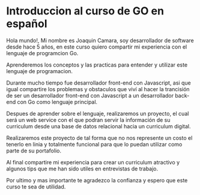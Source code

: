 # Introduccion al curso de GO en español

Hola mundo!, Mi nombre es Joaquin Camara, soy desarrollador de software desde hace 5 años, en este curso quiero compartir mi experiencia con el lenguaje de programcion Go.

Aprenderemos los conceptos y las practicas para entender y utilizar este lenguaje de programacion.

Durante mucho tiempo fue desarrollador front-end con Javascript, asi que igual compartire los problemas y obstaculos que viví al hacer la trancisión de ser un desarrollador front-end con Javascript a un desarrollador back-end con Go como lenguaje principal.

Despues de aprender sobre el lenguaje, realizaremos un proyecto, el cual será un web service con el que podran servir la información de su curriculum desde una base de datos relacional hacia un curriculum digital.

Realizaremos este proyecto de tal forma que no nos represente un costo el tenerlo en linia y totalmente funcional para que lo puedan utilizar como parte de su portafolio.

Al final compartire mi experiencia para crear un curriculum atractivo y algunos tips que me han sido utiles en entrevistas de trabajo.

Por ultimo y mas importante te agradezco la confianza y espero que este curso te sea de utilidad.
